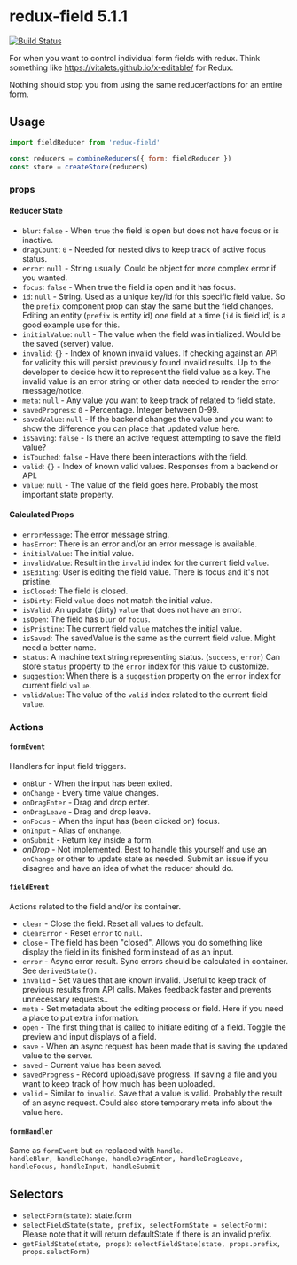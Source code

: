 # redux-field 5.1.1

[![Build Status](https://travis-ci.org/cape-io/redux-field.svg?branch=master)](https://travis-ci.org/cape-io/redux-field)

For when you want to control individual form fields with redux. Think something like https://vitalets.github.io/x-editable/ for Redux.

Nothing should stop you from using the same reducer/actions for an entire form.

## Usage

```javascript
import fieldReducer from 'redux-field'

const reducers = combineReducers({ form: fieldReducer })
const store = createStore(reducers)
```

### props

#### Reducer State

* `blur`: `false` - When `true` the field is open but does not have focus or is inactive.
* `dragCount`: `0` - Needed for nested divs to keep track of active `focus` status.
* `error`: `null` - String usually. Could be object for more complex error if you wanted.
* `focus`: `false` - When true the field is open and it has focus.
* `id`: `null` - String. Used as a unique key/id for this specific field value. So the `prefix` component prop can stay the same but the field changes. Editing an entity (`prefix` is entity id) one field at a time (`id` is field id) is a good example use for this.
* `initialValue`: `null` - The value when the field was initialized. Would be the saved (server) value.
* `invalid`: `{}` - Index of known invalid values. If checking against an API for validity this will persist previously found invalid results. Up to the developer to decide how it to represent the field value as a key. The invalid value is an error string or other data needed to render the error message/notice.
* `meta`: `null` - Any value you want to keep track of related to field state.
* `savedProgress`: `0` - Percentage. Integer between 0-99.
* `savedValue`: `null` - If the backend changes the value and you want to show the difference you can place that updated value here.
* `isSaving`: `false` - Is there an active request attempting to save the field value?
* `isTouched`: `false` - Have there been interactions with the field.
* `valid`: `{}` - Index of known valid values. Responses from a backend or API.
* `value`: `null` - The value of the field goes here. Probably the most important state property.

#### Calculated Props

* `errorMessage`: The error message string.
* `hasError`: There is an error and/or an error message is available.
* `initialValue`: The initial value.
* `invalidValue`: Result in the `invalid` index for the current field `value`.
* `isEditing`: User is editing the field value. There is focus and it's not pristine.
* `isClosed`: The field is closed.
* `isDirty`: Field `value` does not match the initial value.
* `isValid`: An update (dirty) `value` that does not have an error.
* `isOpen`: The field has `blur` or `focus`.
* `isPristine`: The current field `value` matches the initial value.
* `isSaved`: The savedValue is the same as the current field value. Might need a better name.
* `status`: A machine text string representing status. (`success`, `error`) Can store `status` property to the `error` index for this value to customize.
* `suggestion`: When there is a `suggestion` property on the `error` index for current field `value`.
* `validValue`: The value of the `valid` index related to the current field `value`.

### Actions

#### `formEvent`

Handlers for input field triggers.

* `onBlur` - When the input has been exited.
* `onChange` - Every time value changes.
* `onDragEnter` - Drag and drop enter.
* `onDragLeave` - Drag and drop leave.
* `onFocus` - When the input has (been clicked on) focus.
* `onInput` - Alias of `onChange`.
* `onSubmit` - Return key inside a form.
* _onDrop_ - Not implemented. Best to handle this yourself and use an `onChange` or other to update state as needed. Submit an issue if you disagree and have an idea of what the reducer should do.

#### `fieldEvent`

Actions related to the field and/or its container.

* `clear` - Close the field. Reset all values to default.
* `clearError` - Reset `error` to `null`.
* `close` - The field has been "closed". Allows you do something like display the field in its finished form instead of as an input.
* `error` - Async error result. Sync errors should be calculated in container. See `derivedState()`.
* `invalid` - Set values that are known invalid. Useful to keep track of previous results from API calls. Makes feedback faster and prevents unnecessary requests..
* `meta` - Set metadata about the editing process or field. Here if you need a place to put extra information.
* `open` - The first thing that is called to initiate editing of a field. Toggle the preview and input displays of a field.
* `save` - When an async request has been made that is saving the updated value to the server.
* `saved` - Current value has been saved.
* `savedProgress` - Record upload/save progress. If saving a file and you want to keep track of how much has been uploaded.
* `valid` - Similar to `invalid`. Save that a value is valid. Probably the result of an async request. Could also store temporary meta info about the value here.

#### `formHandler`

Same as `formEvent` but `on` replaced with `handle`.  
`handleBlur, handleChange, handleDragEnter, handleDragLeave, handleFocus, handleInput, handleSubmit`

## Selectors

* `selectForm(state)`: state.form
* `selectFieldState(state, prefix, selectFormState = selectForm)`: Please note that it will return defaultState if there is an invalid prefix.
* `getFieldState(state, props)`: `selectFieldState(state, props.prefix, props.selectForm)`
